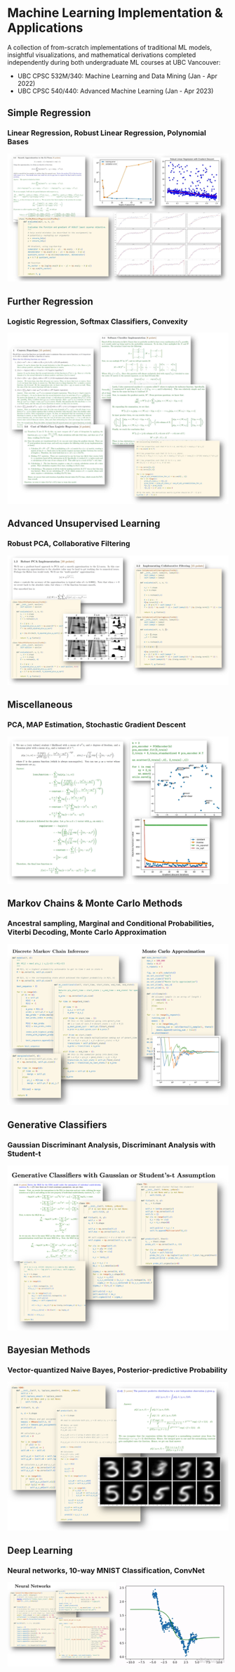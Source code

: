 # Machine Learning Implementation & Applications
A collection of from-scratch implementations of traditional ML models, insightful visualizations, and mathematical derivations completed independently during both undergraduate ML courses at UBC Vancouver:
- UBC CPSC 532M/340: Machine Learning and Data Mining (Jan - Apr 2022)
- UBC CPSC 540/440: Advanced Machine Learning (Jan - Apr 2023)

## Simple Regression
### Linear Regression, Robust Linear Regression,  Polynomial Bases
![lin-reg-display](SimpleReg/figs/display-simple-reg-1.jpg)

## Further Regression
### Logistic Regression, Softmax Classifiers, Convexity
![further-reg-display](FurtherReg/display-further-reg.jpg)

## Advanced Unsupervised Learning
### Robust PCA, Collaborative Filtering
![advunsup-display](AdvancedUnsupervised/figs/display-unsup.jpg)

## Miscellaneous
### PCA, MAP Estimation, Stochastic Gradient Descent
![mathy-display](MathyML/figs/display-math.jpg)

## Markov Chains & Monte Carlo Methods
### Ancestral sampling, Marginal and Conditional Probabilities, Viterbi Decoding, Monte Carlo Approximation
![mc-mc-display](MC_MC/figs/mc-mc-display.png)

## Generative Classifiers
### Gaussian Discriminant Analysis, Discriminant Analysis with Student-t
![generative-classifier-display](GenerativeClassifiers/figs/gen-class-display.png)

## Bayesian Methods
### Vector-quantized Naive Bayes, Posterior-predictive Probability
![bayes-display](Bayesian/figs/bayes-display.png)

## Deep Learning
### Neural networks, 10-way MNIST Classification, ConvNet
<p align="middle">
  <img src="DeepLearning/figs/deep-learning-display.png" width="49%" />
  <img src="DeepLearning/figs/nn-regressor.gif" width="50%" /> 
</p>